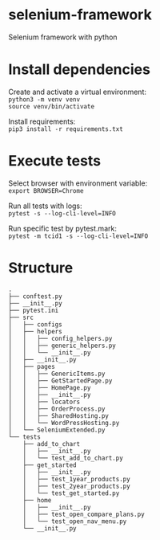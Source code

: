 # selenium-framework
Selenium framework with python

# Install dependencies
Create and activate a virtual environment:  
```python3 -m venv venv```  
```source venv/bin/activate```  

Install requirements:  
```pip3 install -r requirements.txt```  

# Execute tests
Select browser with environment variable:  
```export BROWSER=Chrome```  

Run all tests with logs:  
```pytest -s --log-cli-level=INFO```

Run specific test by pytest.mark:  
```pytest -m tcid1 -s --log-cli-level=INFO```

# Structure
```
.
├── conftest.py
├── __init__.py
├── pytest.ini
├── src
│   ├── configs
│   ├── helpers
│   │   ├── config_helpers.py
│   │   ├── generic_helpers.py
│   │   └── __init__.py
│   ├── __init__.py
│   ├── pages
│   │   ├── GenericItems.py
│   │   ├── GetStartedPage.py
│   │   ├── HomePage.py
│   │   ├── __init__.py
│   │   ├── locators
│   │   ├── OrderProcess.py
│   │   ├── SharedHosting.py
│   │   └── WordPressHosting.py
│   └── SeleniumExtended.py
└── tests
    ├── add_to_chart
    │   ├── __init__.py
    │   └── test_add_to_chart.py
    ├── get_started
    │   ├── __init__.py
    │   ├── test_1year_products.py
    │   ├── test_2year_products.py
    │   └── test_get_started.py
    ├── home
    │   ├── __init__.py
    │   ├── test_open_compare_plans.py
    │   └── test_open_nav_menu.py
    └── __init__.py
```